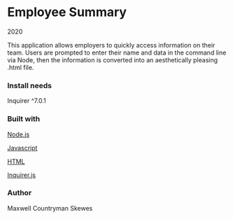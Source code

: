 # Employee Summary
2020

This application allows employers to quickly access information on their team. Users are prompted to enter their name and data in the command line via Node, then the information is converted into an aesthetically pleasing .html file.

### Install needs
Inquirer ^7.0.1

### Built with
[Node.js](https://nodejs.org/en/)

[Javascript](https://www.javascript.com/)

[HTML](https://html.com/)

[Inquirer.js](https://www.npmjs.com/package/inquirer)

### Author
Maxwell Countryman Skewes
